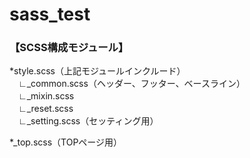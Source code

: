 # sass_test

### 【SCSS構成モジュール】

*style.scss（上記モジュールインクルード）  
　∟_common.scss（ヘッダー、フッター、ベースライン）  
　∟_mixin.scss  
　∟_reset.scss  
　∟_setting.scss（セッティング用）  


*_top.scss（TOPページ用）
